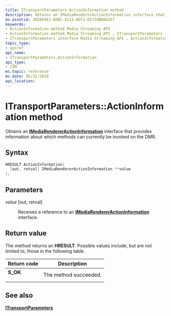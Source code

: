 ```yaml
---
title: ITransportParameters ActionInformation method
description: Obtains an IMediaRendererActionInformation interface that provides information about which methods can currently be invoked on the DMR.
ms.assetid: 3EEB94E1-B6BC-4111-AEF1-D5724BD0A2E7
keywords:
- ActionInformation method Media Streaming API
- ActionInformation method Media Streaming API , ITransportParameters interface
- ITransportParameters interface Media Streaming API , ActionInformation method
topic_type:
- apiref
api_name:
- ITransportParameters.ActionInformation
api_type:
- COM
ms.topic: reference
ms.date: 05/31/2018
api_location: 
---
```


# ITransportParameters::ActionInformation method

Obtains an [**IMediaRendererActionInformation**](https://msdn.microsoft.com/library/Hh828915(v=VS.85).aspx) interface that provides information about which methods can currently be invoked on the DMR.

## Syntax


```C++
HRESULT ActionInformation(
  [out, retval] IMediaRendererActionInformation **value
);
```



## Parameters

<dl> <dt>

*value* \[out, retval\]
</dt> <dd>

Receives a reference to an [**IMediaRendererActionInformation**](https://msdn.microsoft.com/library/Hh828915(v=VS.85).aspx) interface.

</dd> </dl>

## Return value

The method returns an **HRESULT**. Possible values include, but are not limited to, those in the following table.



| Return code                                                                          | Description                      |
|--------------------------------------------------------------------------------------|----------------------------------|
| <dl> <dt>**S\_OK**</dt> </dl> | The method succeeded.<br/> |



 

## See also

<dl> <dt>

[**ITransportParameters**](https://msdn.microsoft.com/library/Hh828956(v=VS.85).aspx)
</dt> </dl>

 

 





